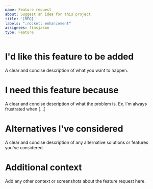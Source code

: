 ```yaml
---
name: Feature request
about: Suggest an idea for this project
title: '[REQ] '
labels: ":rocket: enhancement"
assignees: fiasjason
type: Feature
---
```


# I'd like this feature to be added
A clear and concise description of what you want to happen.

# I need this feature because
A clear and concise description of what the problem is. Ex. I'm always frustrated when [...]

# Alternatives I've considered
A clear and concise description of any alternative solutions or features you've considered.

# Additional context
Add any other context or screenshots about the feature request here.
